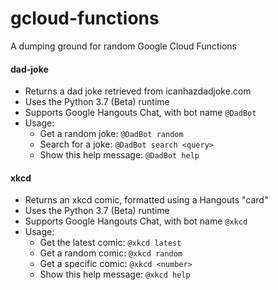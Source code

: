 # gcloud-functions

A dumping ground for random Google Cloud Functions

#### dad-joke
* Returns a dad joke retrieved from icanhazdadjoke.com
* Uses the Python 3.7 (Beta) runtime
* Supports Google Hangouts Chat, with bot name `@DadBot`
* Usage:
  * Get a random joke: `@DadBot random`  
  * Search for a joke: `@DadBot search <query>`  
  * Show this help message: `@DadBot help`  

#### xkcd
* Returns an xkcd comic, formatted using a Hangouts "card"
* Uses the Python 3.7 (Beta) runtime
* Supports Google Hangouts Chat, with bot name `@xkcd`
* Usage:
  * Get the latest comic: `@xkcd latest`
  * Get a random comic: `@xkcd random`
  * Get a specific comic: `@xkcd <number>`
  * Show this help message: `@xkcd help`
